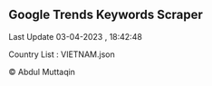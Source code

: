 

## Google Trends Keywords Scraper 
 
Last Update 03-04-2023 , 18:42:48

Country List :
VIETNAM.json



© Abdul Muttaqin 
